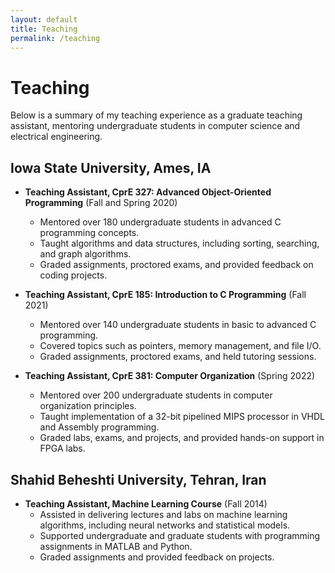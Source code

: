 ```yaml
---
layout: default
title: Teaching
permalink: /teaching
---
```


# Teaching

Below is a summary of my teaching experience as a graduate teaching assistant, mentoring undergraduate students in computer science and electrical engineering.

## Iowa State University, Ames, IA
- **Teaching Assistant, CprE 327: Advanced Object-Oriented Programming** (Fall and Spring 2020)  
  - Mentored over 180 undergraduate students in advanced C programming concepts.  
  - Taught algorithms and data structures, including sorting, searching, and graph algorithms.  
  - Graded assignments, proctored exams, and provided feedback on coding projects.  

- **Teaching Assistant, CprE 185: Introduction to C Programming** (Fall 2021)  
  - Mentored over 140 undergraduate students in basic to advanced C programming.  
  - Covered topics such as pointers, memory management, and file I/O.  
  - Graded assignments, proctored exams, and held tutoring sessions.  

- **Teaching Assistant, CprE 381: Computer Organization** (Spring 2022)  
  - Mentored over 200 undergraduate students in computer organization principles.  
  - Taught implementation of a 32-bit pipelined MIPS processor in VHDL and Assembly programming.  
  - Graded labs, exams, and projects, and provided hands-on support in FPGA labs.  

## Shahid Beheshti University, Tehran, Iran
- **Teaching Assistant, Machine Learning Course** (Fall 2014)  
  - Assisted in delivering lectures and labs on machine learning algorithms, including neural networks and statistical models.  
  - Supported undergraduate and graduate students with programming assignments in MATLAB and Python.  
  - Graded assignments and provided feedback on projects.  
